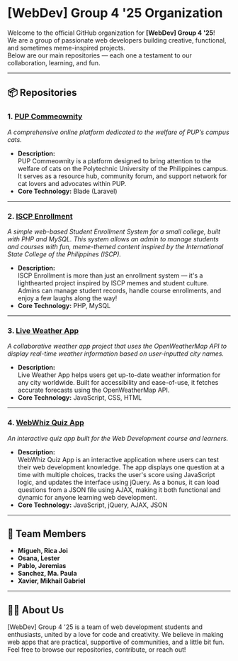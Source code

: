 # [WebDev] Group 4 '25 Organization

Welcome to the official GitHub organization for **[WebDev] Group 4 '25**!  
We are a group of passionate web developers building creative, functional, and sometimes meme-inspired projects.  
Below are our main repositories — each one a testament to our collaboration, learning, and fun.

---

## 📦 Repositories

### 1. [PUP Commeownity](https://github.com/WebDev-Group-4-25/PUPCommeownity)
*A comprehensive online platform dedicated to the welfare of PUP’s campus cats.*

- **Description:**  
  PUP Commeownity is a platform designed to bring attention to the welfare of cats on the Polytechnic University of the Philippines campus. It serves as a resource hub, community forum, and support network for cat lovers and advocates within PUP.
- **Core Technology:** Blade (Laravel)

---

### 2. [ISCP Enrollment](https://github.com/WebDev-Group-4-25/iscp_enrollment)
*A simple web-based Student Enrollment System for a small college, built with PHP and MySQL. This system allows an admin to manage students and courses with fun, meme-themed content inspired by the International State College of the Philippines (ISCP).*

- **Description:**  
  ISCP Enrollment is more than just an enrollment system — it's a lighthearted project inspired by ISCP memes and student culture. Admins can manage student records, handle course enrollments, and enjoy a few laughs along the way!
- **Core Technology:** PHP, MySQL

---

### 3. [Live Weather App](https://github.com/WebDev-Group-4-25/LiveWeatherApp)
*A collaborative weather app project that uses the OpenWeatherMap API to display real-time weather information based on user-inputted city names.*

- **Description:**  
  Live Weather App helps users get up-to-date weather information for any city worldwide. Built for accessibility and ease-of-use, it fetches accurate forecasts using the OpenWeatherMap API.
- **Core Technology:** JavaScript, CSS, HTML

---

### 4. [WebWhiz Quiz App](https://github.com/WebDev-Group-4-25/WebWhiz-Quiz-App)
*An interactive quiz app built for the Web Development course and learners.*

- **Description:**  
  WebWhiz Quiz App is an interactive application where users can test their web development knowledge. The app displays one question at a time with multiple choices, tracks the user's score using JavaScript logic, and updates the interface using jQuery. As a bonus, it can load questions from a JSON file using AJAX, making it both functional and dynamic for anyone learning web development.
- **Core Technology:** JavaScript, jQuery, AJAX, JSON

---

## 👥 Team Members

- **Migueh, Rica Joi**
- **Osana, Lester**
- **Pablo, Jeremias**
- **Sanchez, Ma. Paula**
- **Xavier, Mikhail Gabriel**

---

## 🧑‍💻 About Us

[WebDev] Group 4 '25 is a team of web development students and enthusiasts, united by a love for code and creativity.
We believe in making web apps that are practical, supportive of communities, and a little bit fun.
Feel free to browse our repositories, contribute, or reach out!

